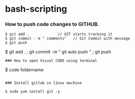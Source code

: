 # bash-scripting

### How to push code changes to GITHUB.

```
$ git add .             // GIT starts tracking it
$ git commit - m " comments"   // Git Commit with message
$ git push

```
$ git add . ; git commit -m " git auto push " ; git push

```
### How to open Visual CODE using terminal

```
$ code foldername 

```

### Install gitlab in linux machine

$ sudo yum install git -y